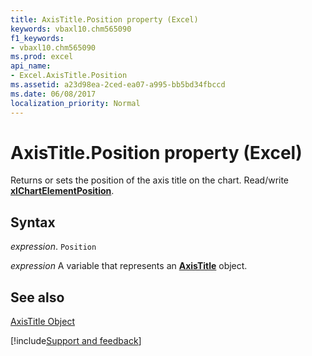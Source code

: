 ```yaml
---
title: AxisTitle.Position property (Excel)
keywords: vbaxl10.chm565090
f1_keywords:
- vbaxl10.chm565090
ms.prod: excel
api_name:
- Excel.AxisTitle.Position
ms.assetid: a23d98ea-2ced-ea07-a995-bb5bd34fbccd
ms.date: 06/08/2017
localization_priority: Normal
---
```



# AxisTitle.Position property (Excel)

Returns or sets the position of the axis title on the chart. Read/write  **[xlChartElementPosition](Excel.XlChartElementPosition.md)**.


## Syntax

_expression_. `Position`

_expression_ A variable that represents an **[AxisTitle](Excel.AxisTitle(object).md)** object.


## See also


[AxisTitle Object](Excel.AxisTitle(object).md)

[!include[Support and feedback](~/includes/feedback-boilerplate.md)]